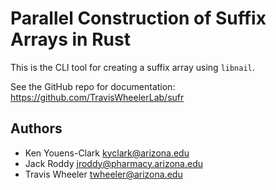 # Parallel Construction of Suffix Arrays in Rust

This is the CLI tool for creating a suffix array using `libnail`.

See the GitHub repo for documentation: https://github.com/TravisWheelerLab/sufr

## Authors

* Ken Youens-Clark <kyclark@arizona.edu>
* Jack Roddy <jroddy@pharmacy.arizona.edu>
* Travis Wheeler <twheeler@arizona.edu>
